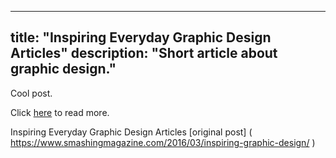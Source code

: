 
---
title: "Inspiring Everyday Graphic Design Articles"
description: "Short article about graphic design."
---

Cool post.


Click <a href="	https://www.smashingmagazine.com/2016/03/inspiring-graphic-design/">here</a> to read more.

Inspiring Everyday Graphic Design Articles
[original post] (	https://www.smashingmagazine.com/2016/03/inspiring-graphic-design/ )
